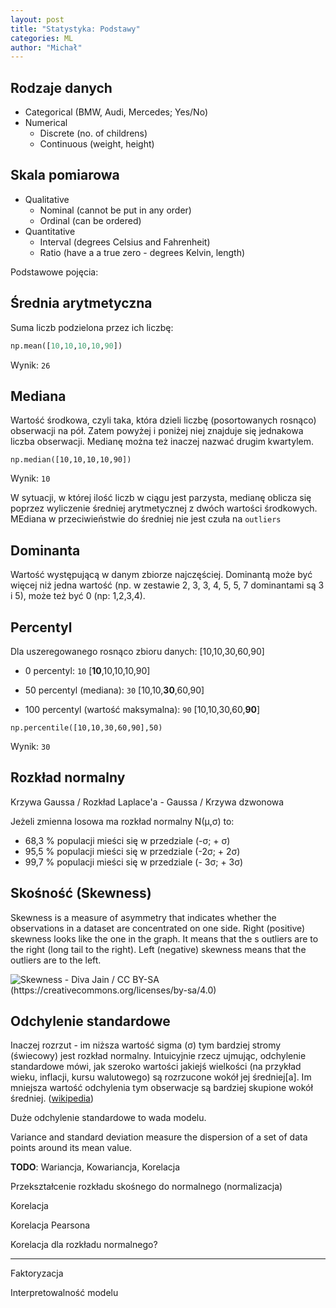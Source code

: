 ```yaml
---
layout: post
title: "Statystyka: Podstawy"
categories: ML
author: "Michał"
---
```




## Rodzaje danych

- Categorical (BMW, Audi, Mercedes; Yes/No)
- Numerical
  - Discrete (no. of childrens)
  - Continuous (weight, height)

## Skala pomiarowa

- Qualitative
  - Nominal (cannot be put in any order)
  - Ordinal (can be ordered)
- Quantitative
  - Interval (degrees Celsius and Fahrenheit)
  - Ratio (have a a true zero - degrees Kelvin, length)


Podstawowe pojęcia:

## Średnia arytmetyczna

Suma liczb podzielona przez ich liczbę:

```python
np.mean([10,10,10,10,90])
```

Wynik: `26`


## Mediana

Wartość środkowa, czyli taka, która dzieli liczbę (posortowanych rosnąco) obserwacji na pół. Zatem powyżej i poniżej niej znajduje się jednakowa liczba obserwacji. Medianę można też inaczej nazwać drugim kwartylem.

```
np.median([10,10,10,10,90])
```

Wynik: `10`

W sytuacji, w której ilość liczb w ciągu jest parzysta, medianę oblicza  się poprzez wyliczenie średniej arytmetycznej z dwóch wartości  środkowych. MEdiana w przeciwieństwie do średniej nie jest czuła na `outliers`

## Dominanta

Wartość występującą w danym zbiorze najczęściej. Dominantą może być więcej niż jedna wartość (np. w zestawie 2, 3, 3, 4, 5, 5, 7 dominantami są 3 i 5), może też być 0 (np: 1,2,3,4). 

## Percentyl

Dla uszeregowanego rosnąco zbioru danych: [10,10,30,60,90]

- 0 percentyl: `10` [**10**,10,10,10,90]

- 50 percentyl (mediana): `30` [10,10,**30**,60,90]

- 100 percentyl (wartość maksymalna): `90` [10,10,30,60,**90**]

```
np.percentile([10,10,30,60,90],50)
```

Wynik: `30`

## Rozkład normalny

Krzywa Gaussa / Rozkład Laplace'a - Gaussa / Krzywa dzwonowa

Jeżeli zmienna losowa ma rozkład normalny N(μ,σ) to:

- 68,3 % populacji mieści się w przedziale (-σ; + σ)
- 95,5 % populacji mieści się w przedziale (-2σ; + 2σ)
- 99,7 % populacji mieści się w przedziale (- 3σ; + 3σ)

## Skośność (Skewness)

Skewness is a measure of asymmetry that indicates whether the observations in a dataset are concentrated on one side. Right (positive) skewness looks like the one in the graph. It means that the s outliers are to the right (long tail to the right). Left (negative) skewness means that the outliers are to the left.

![Skewness - Diva Jain / CC BY-SA (https://creativecommons.org/licenses/by-sa/4.0)](https://upload.wikimedia.org/wikipedia/commons/c/cc/Relationship_between_mean_and_median_under_different_skewness.png)



## Odchylenie standardowe 

Inaczej rozrzut - im niższa wartość sigma (σ) tym bardziej stromy (świecowy) jest rozkład normalny. Intuicyjnie rzecz ujmując, odchylenie standardowe mówi, jak szeroko wartości jakiejś wielkości (na przykład wieku, inflacji, kursu walutowego) są rozrzucone wokół jej średniej[a]. Im mniejsza wartość odchylenia tym obserwacje są bardziej skupione wokół średniej. ([wikipedia](https://pl.wikipedia.org/wiki/Odchylenie_standardowe))

Duże odchylenie standardowe to wada modelu.



Variance and standard deviation measure the dispersion of a set of data points around its mean value.

**TODO**: Wariancja, Kowariancja, Korelacja



Przekształcenie rozkładu skośnego do normalnego (normalizacja)

Korelacja

Korelacja Pearsona

Korelacja dla rozkładu normalnego?





---

Faktoryzacja

Interpretowalność modelu